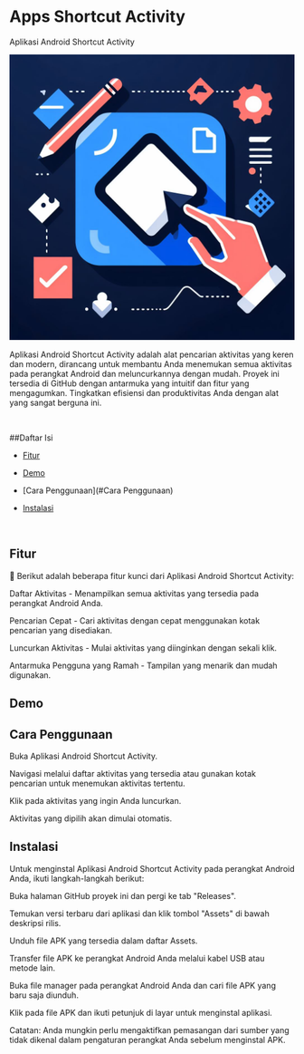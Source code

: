 # Apps Shortcut Activity

Aplikasi Android Shortcut Activity

![alt text](https://github.com/rhamadhany/ShortcutActivity/blob/main/logo.png)

Aplikasi Android Shortcut Activity adalah alat pencarian aktivitas yang keren dan modern, dirancang untuk membantu Anda menemukan semua aktivitas pada perangkat Android dan meluncurkannya dengan mudah. Proyek ini tersedia di GitHub dengan antarmuka yang intuitif dan fitur yang mengagumkan. Tingkatkan efisiensi dan produktivitas Anda dengan alat yang sangat berguna ini.

 

##Daftar Isi

- [Fitur](#Fitur)

- [Demo](#Demo)

- [Cara Penggunaan](#Cara Penggunaan)

- [Instalasi](#Instalasi)


 

## Fitur

:rocket: Berikut adalah beberapa fitur kunci dari Aplikasi Android Shortcut Activity:

Daftar Aktivitas - Menampilkan semua aktivitas yang tersedia pada perangkat Android Anda.

Pencarian Cepat - Cari aktivitas dengan cepat menggunakan kotak pencarian yang disediakan.

Luncurkan Aktivitas - Mulai aktivitas yang diinginkan dengan sekali klik.

Antarmuka Pengguna yang Ramah - Tampilan yang menarik dan mudah digunakan.


## Demo



## Cara Penggunaan

Buka Aplikasi Android Shortcut Activity.

Navigasi melalui daftar aktivitas yang tersedia atau gunakan kotak pencarian untuk menemukan aktivitas tertentu.

Klik pada aktivitas yang ingin Anda luncurkan.

Aktivitas yang dipilih akan dimulai otomatis.

## Instalasi

Untuk menginstal Aplikasi Android Shortcut Activity pada perangkat Android Anda, ikuti langkah-langkah berikut:

Buka halaman GitHub proyek ini dan pergi ke tab "Releases".

Temukan versi terbaru dari aplikasi dan klik tombol "Assets" di bawah deskripsi rilis.

Unduh file APK yang tersedia dalam daftar Assets.

Transfer file APK ke perangkat Android Anda melalui kabel USB atau metode lain.

Buka file manager pada perangkat Android Anda dan cari file APK yang baru saja diunduh.

Klik pada file APK dan ikuti petunjuk di layar untuk menginstal aplikasi.

Catatan: Anda mungkin perlu mengaktifkan pemasangan dari sumber yang tidak dikenal dalam pengaturan perangkat Anda sebelum menginstal APK.

